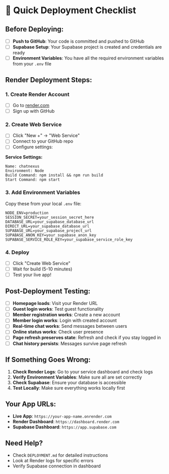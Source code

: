 # 🚀 Quick Deployment Checklist

## Before Deploying:

- [ ] **Push to GitHub**: Your code is committed and pushed to GitHub
- [ ] **Supabase Setup**: Your Supabase project is created and credentials are ready
- [ ] **Environment Variables**: You have all the required environment variables from your `.env` file

## Render Deployment Steps:

### 1. Create Render Account
- [ ] Go to [render.com](https://render.com)
- [ ] Sign up with GitHub

### 2. Create Web Service
- [ ] Click "New +" → "Web Service"
- [ ] Connect to your GitHub repo
- [ ] Configure settings:

**Service Settings:**
```
Name: chatnexus
Environment: Node
Build Command: npm install && npm run build
Start Command: npm start
```

### 3. Add Environment Variables
Copy these from your local `.env` file:

```
NODE_ENV=production
SESSION_SECRET=your_session_secret_here
DATABASE_URL=your_supabase_database_url
DIRECT_URL=your_supabase_database_url
SUPABASE_URL=your_supabase_project_url
SUPABASE_ANON_KEY=your_supabase_anon_key
SUPABASE_SERVICE_ROLE_KEY=your_supabase_service_role_key
```

### 4. Deploy
- [ ] Click "Create Web Service"
- [ ] Wait for build (5-10 minutes)
- [ ] Test your live app!

## Post-Deployment Testing:

- [ ] **Homepage loads**: Visit your Render URL
- [ ] **Guest login works**: Test guest functionality
- [ ] **Member registration works**: Create a new account
- [ ] **Member login works**: Login with created account
- [ ] **Real-time chat works**: Send messages between users
- [ ] **Online status works**: Check user presence
- [ ] **Page refresh preserves state**: Refresh and check if you stay logged in
- [ ] **Chat history persists**: Messages survive page refresh

## If Something Goes Wrong:

1. **Check Render Logs**: Go to your service dashboard and check logs
2. **Verify Environment Variables**: Make sure all are set correctly
3. **Check Supabase**: Ensure your database is accessible
4. **Test Locally**: Make sure everything works locally first

## Your App URLs:
- **Live App**: `https://your-app-name.onrender.com`
- **Render Dashboard**: `https://dashboard.render.com`
- **Supabase Dashboard**: `https://app.supabase.com`

## Need Help?
- Check `DEPLOYMENT.md` for detailed instructions
- Look at Render logs for specific errors
- Verify Supabase connection in dashboard